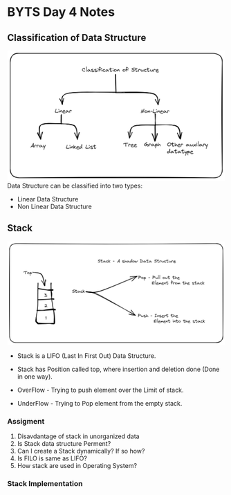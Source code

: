 # BYTS Day 4 Notes

## Classification of Data Structure

![Classification of Data Structure](./Img/Classification%20of%20Data%20Structures.png)
Data Structure can be classified into two types:

- Linear Data Structure
- Non Linear Data Structure

## Stack

![Stack](./Img/stack.png)

- Stack is a LIFO (Last In First Out) Data Structure.
- Stack has Position called top, where insertion and deletion done (Done in one way).

- OverFlow - Trying to push element over the Limit of stack.

- UnderFlow - Trying to Pop element from the empty stack.

### Assigment

1. Disavdantage of stack in unorganized data
1. Is Stack data structure Perment?
1. Can I create a Stack dynamically? If so how?
1. Is FILO is same as LIFO?
1. How stack are used in Operating System?

### Stack Implementation
